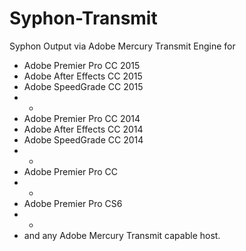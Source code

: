 # Syphon-Transmit
Syphon Output via Adobe Mercury Transmit Engine for

* Adobe Premier Pro CC 2015
* Adobe After Effects CC 2015
* Adobe SpeedGrade CC 2015
* - 
* Adobe Premier Pro CC 2014
* Adobe After Effects CC 2014
* Adobe SpeedGrade CC 2014
* -
* Adobe Premier Pro CC
* -
* Adobe Premier Pro CS6
* -
* and any Adobe Mercury Transmit capable host.
